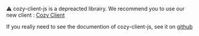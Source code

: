 ⚠️ cozy-client-js is a depreacted librairy. We recommend you to use our new client : [Cozy Client](https://docs.cozy.io/en/cozy-client/getting-started/)

If you really need to see the documention of cozy-client-js, see it on [github](https://github.com/cozy/cozy-client-js/blob/master/docs/README.md)
